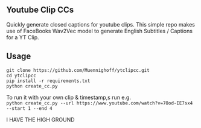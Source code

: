 

## Youtube Clip CCs

Quickly generate closed captions for youtube clips. 
This simple repo makes use of FaceBooks Wav2Vec model to generate English Subtitles / Captions for a YT Clip.

## Usage

``git clone https://github.com/Muennighoff/ytclipcc.git`` <br>
``cd ytclipcc`` <br>
``pip install -r requirements.txt`` <br>
``python create_cc.py`` <br>

To run it with your own clip & timestamp,s run e.g. <br>
``python create_cc.py --url https://www.youtube.com/watch?v=7Ood-IE7sx4 --start 1 --end 4``

I HAVE THE HIGH GROUND 
